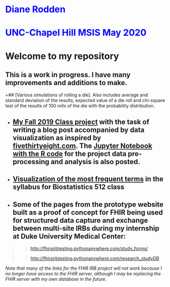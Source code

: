 # <span style="color:blue">Diane Rodden</span>
# <span style="color:blue"> UNC-Chapel Hill MSIS May 2020</span>


# Welcome to my repository

## This is a work in progress. I have many improvements and additions to make.

+## [Various simulations of rolling a die]. Also includes average and standard deviation of the results, expected value of a die roll and chi-square test of the results of 100 rolls of the die with the probability distribution.

+ ##  [My Fall 2019 Class project](https://github.com/GitHubUNCStudent/BIOS512-assignments/blob/master/FinalProject/RoddenFinalProject_BlogasMarkdownFile.md) with the task of writing a blog post accompanied by data visualization as inspired by [fivethirtyeight.com](https://fivethirtyeight.com/features/this-was-the-slowest-boston-marathon-since-the-1970s/). The [Jupyter Notebook with the R code](https://github.com/GitHubUNCStudent/BIOS512-assignments/blob/master/FinalProject/RoddenFinalProject_RCode.ipynb) for the project data pre-processing and analysis is also posted.


+ ## [Visualization of the most frequent terms](https://github.com/GitHubUNCStudent/BIOS512-assignments/blob/master/README.md)  in the syllabus for Biostatistics 512 class

+ ## Some of the pages from the prototype website built as a proof of concept for FHIR being used for structured data capture and exchange between multi-site IRBs during my internship at Duke University Medical Center:

>> http://fhirsirbtesting.pythonanywhere.com/study_forms/

>> http://fhirsirbtesting.pythonanywhere.com/research_studyDB

*Note that many of the links for the FHIR IRB project will not work because I no longer have access to the FHIR server, although I may be replacing the FHIR server with my own database in the future.*
